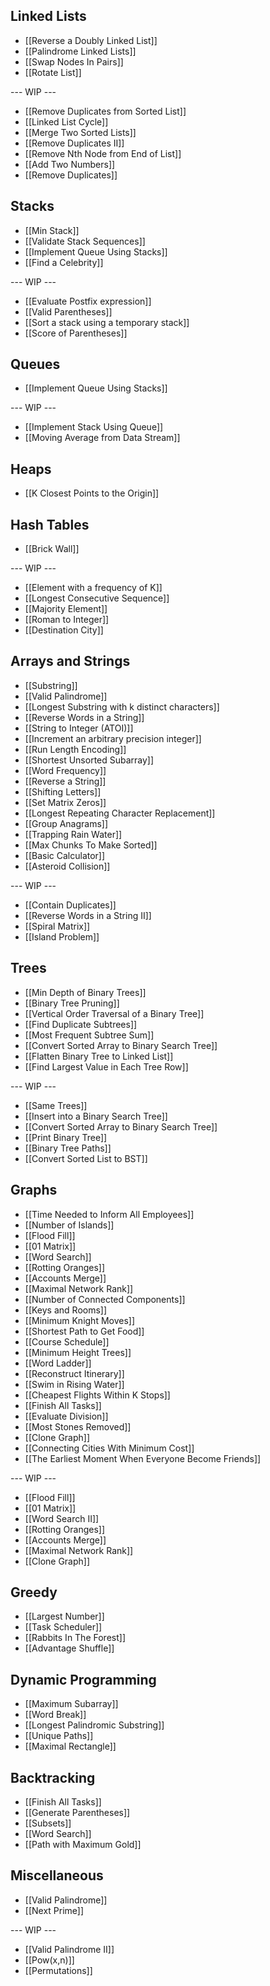 ## Linked Lists

* [[Reverse a Doubly Linked List]]
* [[Palindrome Linked Lists]]
* [[Swap Nodes In Pairs]]
* [[Rotate List]]

--- WIP ---

* [[Remove Duplicates from Sorted List]]
* [[Linked List Cycle]]
* [[Merge Two Sorted Lists]]
* [[Remove Duplicates II]]
* [[Remove Nth Node from End of List]]
* [[Add Two Numbers]]
* [[Remove Duplicates]]

## Stacks

* [[Min Stack]]
* [[Validate Stack Sequences]]
* [[Implement Queue Using Stacks]]
* [[Find a Celebrity]]

--- WIP ---

* [[Evaluate Postfix expression]]
* [[Valid Parentheses]]
* [[Sort a stack using a temporary stack]]
* [[Score of Parentheses]]

## Queues

* [[Implement Queue Using Stacks]]

--- WIP ---

* [[Implement Stack Using Queue]]
* [[Moving Average from Data Stream]]

## Heaps

* [[K Closest Points to the Origin]]

## Hash Tables

* [[Brick Wall]]

--- WIP ---

* [[Element with a frequency of K]]
* [[Longest Consecutive Sequence]]
* [[Majority Element]]
* [[Roman to Integer]]
* [[Destination City]]


## Arrays and Strings

* [[Substring]]
* [[Valid Palindrome]]
* [[Longest Substring with k distinct characters]]
* [[Reverse Words in a String]]
* [[String to Integer (ATOI)]]
* [[Increment an arbitrary precision integer]]
* [[Run Length Encoding]]
* [[Shortest Unsorted Subarray]]
* [[Word Frequency]]
* [[Reverse a String]]
* [[Shifting Letters]]
* [[Set Matrix Zeros]]
* [[Longest Repeating Character Replacement]]
* [[Group Anagrams]]
* [[Trapping Rain Water]]
* [[Max Chunks To Make Sorted]]
* [[Basic Calculator]]
* [[Asteroid Collision]]

--- WIP ---

* [[Contain Duplicates]]
* [[Reverse Words in a String II]]
* [[Spiral Matrix]]
* [[Island Problem]]

## Trees

* [[Min Depth of Binary Trees]]
* [[Binary Tree Pruning]]
* [[Vertical Order Traversal of a Binary Tree]]
* [[Find Duplicate Subtrees]]
* [[Most Frequent Subtree Sum]]
* [[Convert Sorted Array to Binary Search Tree]]
* [[Flatten Binary Tree to Linked List]]
* [[Find Largest Value in Each Tree Row]]

--- WIP ---
* [[Same Trees]]
* [[Insert into a Binary Search Tree]]
* [[Convert Sorted Array to Binary Search Tree]]
* [[Print Binary Tree]]
* [[Binary Tree Paths]]
* [[Convert Sorted List to BST]]

## Graphs

* [[Time Needed to Inform All Employees]]
* [[Number of Islands]]
* [[Flood Fill]]
* [[01 Matrix]]
* [[Word Search]]
* [[Rotting Oranges]]
* [[Accounts Merge]]
* [[Maximal Network Rank]]
* [[Number of Connected Components]]
* [[Keys and Rooms]]
* [[Minimum Knight Moves]]
* [[Shortest Path to Get Food]]
* [[Course Schedule]]
* [[Minimum Height Trees]]
* [[Word Ladder]]
* [[Reconstruct Itinerary]]
* [[Swim in Rising Water]]
* [[Cheapest Flights Within K Stops]]
* [[Finish All Tasks]]
* [[Evaluate Division]]
* [[Most Stones Removed]]
* [[Clone Graph]]
* [[Connecting Cities With Minimum Cost]]
* [[The Earliest Moment When Everyone Become Friends]]

--- WIP ---
* [[Flood Fill]]
* [[01 Matrix]]
* [[Word Search II]]
* [[Rotting Oranges]]
* [[Accounts Merge]]
* [[Maximal Network Rank]]
* [[Clone Graph]]

## Greedy

* [[Largest Number]]
* [[Task Scheduler]]
* [[Rabbits In The Forest]]
* [[Advantage Shuffle]]

##  Dynamic Programming

* [[Maximum Subarray]]
* [[Word Break]]
* [[Longest Palindromic Substring]]
* [[Unique Paths]]
* [[Maximal Rectangle]]

## Backtracking

* [[Finish All Tasks]]
* [[Generate Parentheses]]
* [[Subsets]]
* [[Word Search]]
* [[Path with Maximum Gold]]

## Miscellaneous 

* [[Valid Palindrome]]
* [[Next Prime]]

--- WIP ---
* [[Valid Palindrome II]]
* [[Pow(x,n)]]
* [[Permutations]]
